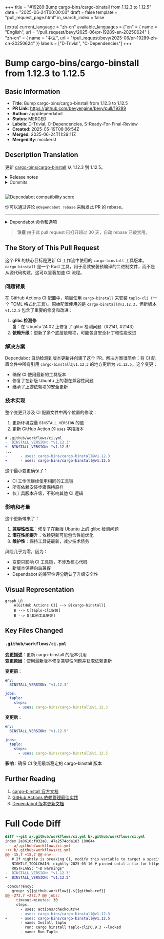 +++
title = "#19289 Bump cargo-bins/cargo-binstall from 1.12.3 to 1.12.5"
date = "2025-06-24T00:00:00"
draft = false
template = "pull_request_page.html"
in_search_index = false

[extra]
current_language = "zh-cn"
available_languages = {"en" = { name = "English", url = "/pull_request/bevy/2025-06/pr-19289-en-20250624" }, "zh-cn" = { name = "中文", url = "/pull_request/bevy/2025-06/pr-19289-zh-cn-20250624" }}
labels = ["D-Trivial", "C-Dependencies"]
+++

# Bump cargo-bins/cargo-binstall from 1.12.3 to 1.12.5

## Basic Information
- **Title**: Bump cargo-bins/cargo-binstall from 1.12.3 to 1.12.5
- **PR Link**: https://github.com/bevyengine/bevy/pull/19289
- **Author**: app/dependabot
- **Status**: MERGED
- **Labels**: D-Trivial, C-Dependencies, S-Ready-For-Final-Review
- **Created**: 2025-05-19T06:06:54Z
- **Merged**: 2025-06-24T11:29:11Z
- **Merged By**: mockersf

## Description Translation
更新 [cargo-bins/cargo-binstall](https://github.com/cargo-bins/cargo-binstall) 从 1.12.3 到 1.12.5。
<details>
<summary>Release notes</summary>
<p><em>来源自 <a href="https://github.com/cargo-bins/cargo-binstall/releases">cargo-bins/cargo-binstall's releases</a>。</em></p>
<blockquote>
<h2>v1.12.5</h2>
<p><em>Binstall 是一个工具，用于获取并安装基于 Rust 的可执行文件二进制文件。它旨在在大多数情况下作为 <code>cargo install</code> 的直接替代品。立即使用 <code>cargo install cargo-binstall</code> 安装它，或从下面的二进制文件安装，如果已经安装，则使用 <code>cargo binstall cargo-binstall</code> 升级。</em></p>
<h4>此版本包含：</h4>
<ul>
<li>升级依赖项</li>
</ul>
<h2>v1.12.4</h2>
<p><em>Binstall 是一个工具，用于获取并安装基于 Rust 的可执行文件二进制文件。它旨在在大多数情况下作为 <code>cargo install</code> 的直接替代品。立即使用 <code>cargo install cargo-binstall</code> 安装它，或从下面的二进制文件安装，如果已经安装，则使用 <code>cargo binstall cargo-binstall</code> 升级。</em></p>
<h4>此版本包含：</h4>
<ul>
<li>修复 Ubuntu 24.02 上的 glibc 检测 (<a href="https://redirect.github.com/cargo-bins/cargo-binstall/issues/2141">#2141</a> <a href="https://redirect.github.com/cargo-bins/cargo-binstall/issues/2143">#2143</a>)</li>
</ul>
</blockquote>
</details>
<details>
<summary>Commits</summary>
<ul>
<li><a href="https://github.com/cargo-bins/cargo-binstall/commit/5cbf019d8cb9b9d5b086218c41458ea35d817691"><code>5cbf019</code></a> release: cargo-binstall v1.12.5 (<a href="https://redirect.github.com/cargo-bins/cargo-binstall/issues/2156">#2156</a>)</li>
<li><a href="https://github.com/cargo-bins/cargo-binstall/commit/205aaa5a4fc552ecdbfdbc0ef48c2d9b5cc52725"><code>205aaa5</code></a> chore: release (<a href="https://redirect.github.com/cargo-bins/cargo-binstall/issues/2155">#2155</a>)</li>
<li><a href="https://github.com/cargo-bins/cargo-binstall/commit/8d438736eb1c92a5039cefac98948367ca8be77f"><code>8d43873</code></a> dep: Upgrade transitive dependencies (<a href="https://redirect.github.com/cargo-bins/cargo-binstall/issues/2154">#2154</a>)</li>
<li><a href="https://github.com/cargo-bins/cargo-binstall/commit/277269fc8e4ebd8cf30d06174714419e0c1e438e"><code>277269f</code></a> build(deps): bump file-format from 0.26.0 to 0.27.0 in the deps group (<a href="https://redirect.github.com/cargo-bins/cargo-binstall/issues/2149">#2149</a>)</li>
<li><a href="https://github.com/cargo-bins/cargo-binstall/commit/45abf0e8273028b529919845ebaf796856a19c2f"><code>45abf0e</code></a> dep: Upgrade transitive dependencies (<a href="https://redirect.github.com/cargo-bins/cargo-binstall/issues/2148">#2148</a>)</li>
<li><a href="https://github.com/cargo-bins/cargo-binstall/commit/13f9d60d5358393bf14644dba56d9f123bc5d595"><code>13f9d60</code></a> release: cargo-binstall v1.12.4 (<a href="https://redirect.github.com/cargo-bins/cargo-binstall/issues/2146">#2146</a>)</li>
<li><a href="https://github.com/cargo-bins/cargo-binstall/commit/f95e90d82c5fa4bf4f283f8e99569ae5bcc6d127"><code>f95e90d</code></a> chore: release (<a href="https://redirect.github.com/cargo-bins/cargo-binstall/issues/2123">#2123</a>)</li>
<li><a href="https://github.com/cargo-bins/cargo-binstall/commit/15dc05f12b65c47f1ac9a653128ee597c7544a43"><code>15dc05f</code></a> dep: Upgrade transitive dependencies (<a href="https://redirect.github.com/cargo-bins/cargo-binstall/issues/2145">#2145</a>)</li>
<li><a href="https://github.com/cargo-bins/cargo-binstall/commit/1394d1bbda09c88a6668ff9749f935bb58505417"><code>1394d1b</code></a> Fix glibc detection on ubuntu 24.02 (<a href="https://redirect.github.com/cargo-bins/cargo-binstall/issues/2143">#2143</a>)</li>
<li><a href="https://github.com/cargo-bins/cargo-binstall/commit/20e9b259131d8950a206d6a46bf8643ef3c9a739"><code>20e9b25</code></a> dep: Upgrade transitive dependencies (<a href="https://redirect.github.com/cargo-bins/cargo-binstall/issues/2142">#2142</a>)</li>
<li>更多提交请查看 <a href="https://github.com/cargo-bins/cargo-binstall/compare/v1.12.3...v1.12.5">compare view</a></li>
</ul>
</details>
<br />


[![Dependabot compatibility score](https://dependabot-badges.githubapp.com/badges/compatibility_score?dependency-name=cargo-bins/cargo-binstall&package-manager=github_actions&previous-version=1.12.3&new-version=1.12.5)](https://docs.github.com/en/github/managing-security-vulnerabilities/about-dependabot-security-updates#about-compatibility-scores)

你可以通过评论 `@dependabot rebase` 来触发此 PR 的 rebase。

[//]: # (dependabot-automerge-start)
[//]: # (dependabot-automerge-end)

---

<details>
<summary>Dependabot 命令和选项</summary>
<br />

你可以通过在 PR 上评论来触发 Dependabot 操作：
- `@dependabot rebase` 将 rebase 此 PR
- `@dependabot recreate` 将重新创建此 PR，覆盖对其进行的任何编辑
- `@dependabot merge` 将在 CI 通过后合并此 PR
- `@dependabot squash and merge` 将在 CI 通过后 squash 并合并此 PR
- `@dependabot cancel merge` 将取消之前请求的合并并阻止自动合并
- `@dependabot reopen` 如果已关闭，将重新打开此 PR
- `@dependabot close` 将关闭此 PR 并停止 Dependabot 重新创建它。您可以通过手动关闭它来达到相同的结果
- `@dependabot show <dependency name> ignore conditions` 将显示指定依赖项的所有忽略条件
- `@dependabot ignore this major version` 将关闭此 PR 并停止 Dependabot 为此主要版本创建任何更多版本（除非您重新打开 PR 或自行升级）
- `@dependabot ignore this minor version` 将关闭此 PR 并停止 Dependabot 为此次要版本创建任何更多版本（除非您重新打开 PR 或自行升级）
- `@dependabot ignore this dependency` 将关闭此 PR 并停止 Dependabot 为此依赖项创建任何更多版本（除非您重新打开 PR 或自行升级）


</details>

> **注意**
> 由于此 pull request 已打开超过 30 天，自动 rebase 已被禁用。


## The Story of This Pull Request

这个 PR 的核心目标是更新 CI 工作流中使用的 `cargo-binstall` 工具版本。`cargo-binstall` 是一个 Rust 工具，用于高效安装预编译的二进制文件，而不是从源代码构建，这可以显著加速 CI 流程。

### 问题背景
在 GitHub Actions CI 配置中，项目使用 `cargo-binstall` 来安装 `taplo-cli`（一个 TOML 格式化工具）。原始配置使用的是 `cargo-binstall@v1.12.3`，但新版本 `v1.12.5` 包含了重要的修复和改进：
1. **glibc 检测修复**：在 Ubuntu 24.02 上修复了 glibc 检测问题（#2141, #2143）
2. **依赖升级**：更新了多个底层依赖项，可能包含安全补丁和性能改进

### 解决方案
Dependabot 自动检测到版本更新并创建了这个 PR。解决方案很简单：将 CI 配置文件中所有引用 `cargo-binstall@v1.12.3` 的地方更新为 `v1.12.5`。这个变更：
- 确保 CI 使用最新的工具版本
- 修复了在新版 Ubuntu 上的潜在兼容性问题
- 继承了上游依赖项的安全更新

### 技术实现
整个变更只涉及 CI 配置文件中两个位置的修改：
1. 更新环境变量 `BINSTALL_VERSION` 的值
2. 更新 GitHub Action 的 `uses` 字段版本

```diff
# .github/workflows/ci.yml
-  BINSTALL_VERSION: "v1.12.3"
+  BINSTALL_VERSION: "v1.12.5"
...
-      - uses: cargo-bins/cargo-binstall@v1.12.3
+      - uses: cargo-bins/cargo-binstall@v1.12.5
```

这个最小变更确保了：
- CI 工作流继续使用相同的工具链
- 所有依赖安装步骤保持原样
- 仅工具版本升级，不影响其他 CI 逻辑

### 影响和考量
这个更新带来了：
1. **兼容性改进**：修复了在新版 Ubuntu 上的 glibc 检测问题
2. **潜在性能提升**：依赖更新可能包含性能优化
3. **维护性**：保持工具链最新，减少技术债务

风险几乎为零，因为：
- 变更只影响 CI 工具链，不涉及核心代码
- 新版本保持向后兼容
- Dependabot 的兼容性评分确认了升级安全性

## Visual Representation

```mermaid
graph LR
    A[GitHub Actions CI] --> B[cargo-binstall]
    B --> C[taplo-cli安装]
    B --> D[其他工具安装]
```

## Key Files Changed

### `.github/workflows/ci.yml`
**变更描述**：更新 cargo-binstall 的版本引用  
**变更原因**：使用最新版本修复兼容性问题并获取依赖更新  

**变更前**：
```yaml
env:
  BINSTALL_VERSION: "v1.12.3"

jobs:
  taplo:
    steps:
      - uses: cargo-bins/cargo-binstall@v1.12.3
```

**变更后**：
```yaml
env:
  BINSTALL_VERSION: "v1.12.5"

jobs:
  taplo:
    steps:
      - uses: cargo-bins/cargo-binstall@v1.12.5
```

**影响**：确保 CI 使用最新稳定的 cargo-binstall 版本

## Further Reading
1. [cargo-binstall 官方文档](https://github.com/cargo-bins/cargo-binstall)
2. [GitHub Actions 依赖管理最佳实践](https://docs.github.com/en/actions/security-guides/security-hardening-for-github-actions#using-third-party-actions)
3. [Dependabot 版本更新文档](https://docs.github.com/en/code-security/dependabot/dependabot-version-updates/about-dependabot-version-updates)

# Full Code Diff
```diff
diff --git a/.github/workflows/ci.yml b/.github/workflows/ci.yml
index 2a0610cf032a8..47e2574cda183 100644
--- a/.github/workflows/ci.yml
+++ b/.github/workflows/ci.yml
@@ -15,7 +15,7 @@ env:
   # If nightly is breaking CI, modify this variable to target a specific nightly version.
   NIGHTLY_TOOLCHAIN: nightly-2025-05-16 # pinned until a fix for https://github.com/rust-lang/miri/issues/4323 is released
   RUSTFLAGS: "-D warnings"
-  BINSTALL_VERSION: "v1.12.3"
+  BINSTALL_VERSION: "v1.12.5"
 
 concurrency:
   group: ${{github.workflow}}-${{github.ref}}
@@ -272,7 +272,7 @@ jobs:
     timeout-minutes: 30
     steps:
       - uses: actions/checkout@v4
-      - uses: cargo-bins/cargo-binstall@v1.12.3
+      - uses: cargo-bins/cargo-binstall@v1.12.5
       - name: Install taplo
         run: cargo binstall taplo-cli@0.9.3 --locked
       - name: Run Taplo
```